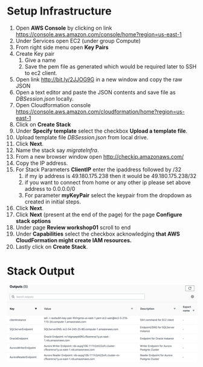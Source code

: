 
# Setup Infrastructure

1. Open **AWS Console** by clicking on link https://console.aws.amazon.com/console/home?region=us-east-1
2. Under Services open EC2 (under group Compute)
3. From right side menu open **Key Pairs**
4. Create Key pair
    1. Give a name
    2. Save the pem file as generated which would be required later to SSH to ec2 client.
5. Open link http://bit.ly/2JJOG9G in a new window and copy the raw JSON
6. Open a text editor and paste the JSON contents and save file as *DBSession.json* locally.
7. Open Cloudformation console https://console.aws.amazon.com/cloudformation/home?region=us-east-1
8. Click on **Create Stack**
9. Under **Specify template** select the checkbox **Upload a template file**.
10. Upload template file *DBSession.json* from local drive.
11. Click **Next**.
12. Name the stack say *migrateInfra*.
13. From a new browser window open http://checkip.amazonaws.com/
14. Copy the IP address.
15. For Stack Parameters **ClientIP** enter the ipaddress followed by /32
    1. if my ip address is 49.180.175.238 then it would be 49.180.175.238/32
    2. if you want to connect from home or any other ip please set above address to 0.0.0.0/0
    3. For parameter **myKeyPair** select the keypair from the dropdown as created in initial steps.
17. Click **Next**.
18. Click **Next** (present at the end of the page) for the page **Configure stack options**
19. Under page **Review workshop01** scroll to end
20. Under **Capabilities** select the checkbox acknowledging **that AWS CloudFormation might create IAM resources.**
21. Lastly click on **Create Stack**.

# Stack Output
![Stack Output](https://github.com/muhamhossain/APRADBSession/blob/master/stackOutput.png)
